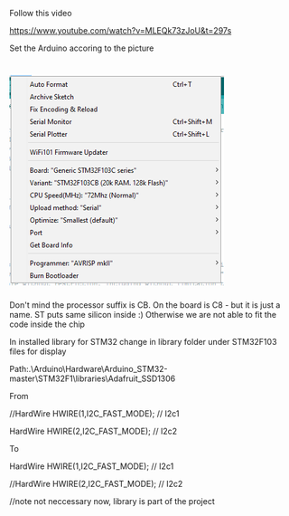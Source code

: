 Follow this video

https://www.youtube.com/watch?v=MLEQk73zJoU&t=297s

Set the Arduino accoring to the picture

# ![Settings](settings.PNG)

Don't mind the processor suffix is CB. On the board is C8 - but it is just a name. ST puts same silicon inside :) Otherwise we are not able to fit the code inside the chip

In installed library for STM32 change in library folder under STM32F103 files for display

Path:.\Arduino\Hardware\Arduino_STM32-master\STM32F1\libraries\Adafruit_SSD1306

From

//HardWire HWIRE(1,I2C_FAST_MODE); // I2c1

HardWire HWIRE(2,I2C_FAST_MODE); // I2c2

To

HardWire HWIRE(1,I2C_FAST_MODE); // I2c1

//HardWire HWIRE(2,I2C_FAST_MODE); // I2c2


//note not neccessary now, library is part of the project
